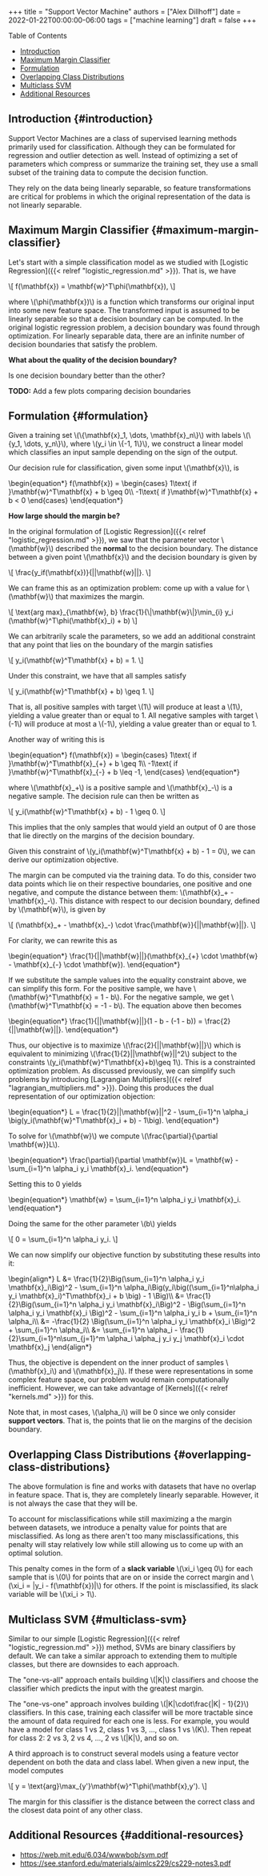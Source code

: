 +++
title = "Support Vector Machine"
authors = ["Alex Dillhoff"]
date = 2022-01-22T00:00:00-06:00
tags = ["machine learning"]
draft = false
+++

<div class="ox-hugo-toc toc">

<div class="heading">Table of Contents</div>

- [Introduction](#introduction)
- [Maximum Margin Classifier](#maximum-margin-classifier)
- [Formulation](#formulation)
- [Overlapping Class Distributions](#overlapping-class-distributions)
- [Multiclass SVM](#multiclass-svm)
- [Additional Resources](#additional-resources)

</div>
<!--endtoc-->



## Introduction {#introduction}

Support Vector Machines are a class of supervised learning methods primarily used for classification. Although they can be formulated for regression and outlier detection as well. Instead of optimizing a set of parameters which compress or summarize the training set, they use a small subset of the training data to compute the decision function.

They rely on the data being linearly separable, so feature transformations are critical for problems in which the original representation of the data is not linearly separable.


## Maximum Margin Classifier {#maximum-margin-classifier}

Let's start with a simple classification model as we studied with [Logistic Regression]({{< relref "logistic_regression.md" >}}). That is, we have

\\[
f(\mathbf{x}) = \mathbf{w}^T\phi(\mathbf{x}),
\\]

where \\(\phi(\mathbf{x})\\) is a function which transforms our original input into some new feature space. The transformed input is assumed to be linearly separable so that a decision boundary can be computed. In the original logistic regression problem, a decision boundary was found through optimization. For linearly separable data, there are an infinite number of decision boundaries that satisfy the problem.

**What about the quality of the decision boundary?**

Is one decision boundary better than the other?

**TODO:** Add a few plots comparing decision boundaries


## Formulation {#formulation}

Given a training set \\(\\{\mathbf{x}\_1, \dots, \mathbf{x}\_n\\}\\) with labels \\(\\{y\_1, \dots, y\_n\\}\\), where \\(y\_i \in \\{-1, 1\\}\\), we construct a linear model which classifies an input sample depending on the sign of the output.

Our decision rule for classification, given some input \\(\mathbf{x}\\), is

\begin{equation\*}
f(\mathbf{x}) =
\begin{cases}
1\text{ if }\mathbf{w}^T\mathbf{x} + b \geq 0\\\\
-1\text{ if }\mathbf{w}^T\mathbf{x} + b < 0
\end{cases}
\end{equation\*}

**How large should the margin be?**

In the original formulation of [Logistic Regression]({{< relref "logistic_regression.md" >}}), we saw that the parameter vector \\(\mathbf{w}\\) described the **normal** to the decision boundary. The distance between a given point \\(\mathbf{x}\\) and the decision boundary is given by

\\[
\frac{y\_if(\mathbf{x})}{||\mathbf{w}||}.
\\]

We can frame this as an optimization problem: come up with a value for \\(\mathbf{w}\\) that maximizes the margin.

\\[
\text{arg max}\_{\mathbf{w}, b} \frac{1}{\\|\mathbf{w}\\|}\min\_{i} y\_i (\mathbf{w}^T\phi(\mathbf{x}\_i) + b)
\\]

We can arbitrarily scale the parameters, so we add an additional constraint that any point that lies on the boundary of the margin satisfies

\\[
y\_i(\mathbf{w}^T\mathbf{x} + b) = 1.
\\]

Under this constraint, we have that all samples satisfy

\\[
y\_i(\mathbf{w}^T\mathbf{x} + b) \geq 1.
\\]

That is, all positive samples with target \\(1\\) will produce at least a \\(1\\), yielding a value greater than or equal to 1. All negative samples with target \\(-1\\) will produce at most a \\(-1\\), yielding a value greater than or equal to 1.

Another way of writing this is

\begin{equation\*}
f(\mathbf{x}) =
\begin{cases}
1\text{ if }\mathbf{w}^T\mathbf{x}\_{+} + b \geq 1\\\\
-1\text{ if }\mathbf{w}^T\mathbf{x}\_{-} + b \leq -1,
\end{cases}
\end{equation\*}

where \\(\mathbf{x}\_+\\) is a positive sample and \\(\mathbf{x}\_-\\) is a negative sample. The decision rule can then be written as

\\[
y\_i(\mathbf{w}^T\mathbf{x} + b) - 1 \geq 0.
\\]

This implies that the only samples that would yield an output of 0 are those that lie directly on the margins of the decision boundary.

Given this constraint of \\(y\_i(\mathbf{w}^T\mathbf{x} + b) - 1 = 0\\), we can derive our optimization objective.

The margin can be computed via the training data. To do this, consider two data points which lie on their respective boundaries, one positive and one negative, and compute the distance between them: \\(\mathbf{x}\_+ - \mathbf{x}\_-\\). This distance with respect to our decision boundary, defined by \\(\mathbf{w}\\), is given by

\\[
(\mathbf{x}\_+ - \mathbf{x}\_-) \cdot \frac{\mathbf{w}}{||\mathbf{w}||}.
\\]

For clarity, we can rewrite this as

\begin{equation\*}
\frac{1}{||\mathbf{w}||}(\mathbf{x}\_{+} \cdot \mathbf{w} - \mathbf{x}\_{-} \cdot \mathbf{w}).
\end{equation\*}

If we substitute the sample values into the equality constraint above, we can simplify this form. For the positive sample, we have \\(\mathbf{w}^T\mathbf{x} = 1 - b\\). For the negative sample, we get \\(\mathbf{w}^T\mathbf{x} = -1 - b\\). The equation above then becomes

\begin{equation\*}
\frac{1}{||\mathbf{w}||}(1 - b - (-1 - b)) = \frac{2}{||\mathbf{w}||}.
\end{equation\*}

Thus, our objective is to maximize \\(\frac{2}{||\mathbf{w}||}\\) which is equivalent to minimizing \\(\frac{1}{2}||\mathbf{w}||^2\\) subject to the constraints \\(y\_i(\mathbf{w}^T\mathbf{x}+b)\geq 1\\). This is a constrainted optimization problem. As discussed previously, we can simplify such problems by introducing [Lagrangian Multipliers]({{< relref "lagrangian_multipliers.md" >}}). Doing this produces the dual representation of our optimization objection:

\begin{equation\*}
L = \frac{1}{2}||\mathbf{w}||^2 - \sum\_{i=1}^n \alpha\_i \big(y\_i(\mathbf{w}^T\mathbf{x}\_i + b) - 1\big).
\end{equation\*}

To solve for \\(\mathbf{w}\\) we compute \\(\frac{\partial}{\partial \mathbf{w}}L\\).

\begin{equation\*}
\frac{\partial}{\partial \mathbf{w}}L = \mathbf{w} - \sum\_{i=1}^n \alpha\_i y\_i \mathbf{x}\_i.
\end{equation\*}

Setting this to 0 yields

\begin{equation\*}
\mathbf{w} = \sum\_{i=1}^n \alpha\_i y\_i \mathbf{x}\_i.
\end{equation\*}

Doing the same for the other parameter \\(b\\) yields

\\[
0 = \sum\_{i=1}^n \alpha\_i y\_i.
\\]

We can now simplify our objective function by substituting these results into it:

\begin{align\*}
L &= \frac{1}{2}\Big(\sum\_{i=1}^n \alpha\_i y\_i \mathbf{x}\_i\Big)^2 - \sum\_{i=1}^n \alpha\_i\Big(y\_i\big((\sum\_{i=1}^n\alpha\_i y\_i \mathbf{x}\_i)^T\mathbf{x}\_i + b \big) - 1 \Big)\\\\
&= \frac{1}{2}\Big(\sum\_{i=1}^n \alpha\_i y\_i \mathbf{x}\_i\Big)^2 - \Big(\sum\_{i=1}^n \alpha\_i y\_i \mathbf{x}\_i \Big)^2 - \sum\_{i=1}^n \alpha\_i y\_i b + \sum\_{i=1}^n \alpha\_i\\\\
&= -\frac{1}{2} \Big(\sum\_{i=1}^n \alpha\_i y\_i \mathbf{x}\_i \Big)^2 + \sum\_{i=1}^n \alpha\_i\\\\
&= \sum\_{i=1}^n \alpha\_i - \frac{1}{2}\sum\_{i=1}^n\sum\_{j=1}^m \alpha\_i \alpha\_j y\_i y\_j \mathbf{x}\_i \cdot \mathbf{x}\_j
\end{align\*}

Thus, the objective is dependent on the inner product of samples \\(\mathbf{x}\_i\\) and \\(\mathbf{x}\_j\\). If these were representations in some complex feature space, our problem would remain computationally inefficient. However, we can take advantage of [Kernels]({{< relref "kernels.md" >}}) for this.

Note that, in most cases, \\(\alpha\_i\\) will be 0 since we only consider **support vectors**. That is, the points that lie on the margins of the decision boundary.


## Overlapping Class Distributions {#overlapping-class-distributions}

The above formulation is fine and works with datasets that have no overlap in feature space.
That is, they are completely linearly separable.
However, it is not always the case that they will be.

To account for misclassifications while still maximizing a the margin between datasets, we introduce a penalty value for points that are misclassified.
As long as there aren't too many misclassifications, this penalty will stay relatively low while still allowing us to come up with an optimal solution.

This penalty comes in the form of a **slack variable** \\(\xi\_i \geq 0\\) for each sample that is \\(0\\) for points that are on or inside the correct margin and \\(\xi\_i = |y\_i - f(\mathbf{x})|\\) for others.
If the point is misclassified, its slack variable will be \\(\xi\_i > 1\\).


## Multiclass SVM {#multiclass-svm}

Similar to our simple [Logistic Regression]({{< relref "logistic_regression.md" >}}) method, SVMs are binary classifiers by default. We can take a similar approach to extending them to multiple classes, but there are downsides to each approach.

The "one-vs-all" approach entails building \\(|K|\\) classifiers and choose the classifier which predicts the input with the greatest margin.

The "one-vs-one" approach involves building \\(|K|\cdot\frac{|K| - 1}{2}\\) classifiers. In this case, training each classifer will be more tractable since the amount of data required for each one is less. For example, you would have a model for class 1 vs 2, class 1 vs 3, ..., class 1 vs \\(K\\). Then repeat for class 2: 2 vs 3, 2 vs 4, ..., 2 vs \\(|K|\\), and so on.

A third approach is to construct several models using a feature vector dependent on both the data and class label. When given a new input, the model computes

\\[
y = \text{arg}\max\_{y'}\mathbf{w}^T\phi(\mathbf{x},y').
\\]

The margin for this classifier is the distance between the correct class and the closest data point of any other class.


## Additional Resources {#additional-resources}

-   <https://web.mit.edu/6.034/wwwbob/svm.pdf>
-   <https://see.stanford.edu/materials/aimlcs229/cs229-notes3.pdf>
